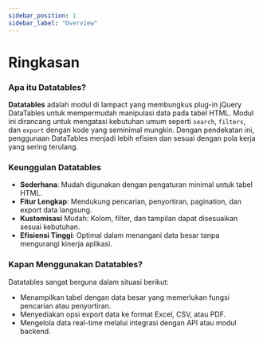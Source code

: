 ```yaml
---
sidebar_position: 1
sidebar_label: "Overview"
---
```


# Ringkasan

### Apa itu Datatables?

**Datatables** adalah modul di Iampact yang membungkus plug-in jQuery DataTables untuk mempermudah manipulasi data pada tabel HTML. Modul ini dirancang untuk mengatasi kebutuhan umum seperti `search`, `filters`, dan `export` dengan kode yang seminimal mungkin. Dengan pendekatan ini, penggunaan DataTables menjadi lebih efisien dan sesuai dengan pola kerja yang sering terulang.

### Keunggulan Datatables

- **Sederhana**: Mudah digunakan dengan pengaturan minimal untuk tabel HTML.
- **Fitur Lengkap**: Mendukung pencarian, penyortiran, pagination, dan export data langsung.
- **Kustomisasi** Mudah: Kolom, filter, dan tampilan dapat disesuaikan sesuai kebutuhan.
- **Efisiensi Tinggi**: Optimal dalam menangani data besar tanpa mengurangi kinerja aplikasi.

### Kapan Menggunakan Datatables?

Datatables sangat berguna dalam situasi berikut:

- Menampilkan tabel dengan data besar yang memerlukan fungsi pencarian atau penyortiran.
- Menyediakan opsi export data ke format Excel, CSV, atau PDF.
- Mengelola data real-time melalui integrasi dengan API atau modul backend.
